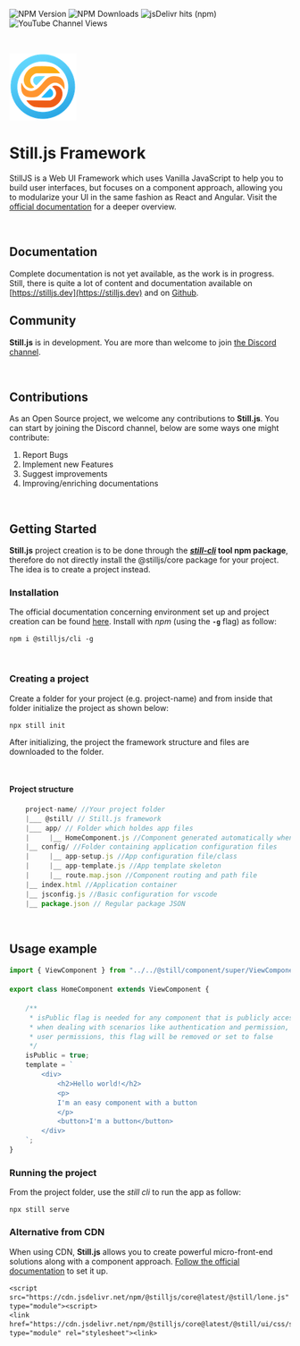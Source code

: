 ![NPM Version](https://img.shields.io/npm/v/%40stilljs%2Fcore)
![NPM Downloads](https://img.shields.io/npm/d18m/%40stilljs%2Fcore)
![jsDelivr hits (npm)](https://img.shields.io/jsdelivr/npm/hy/%40stilljs%2Fcore)
![YouTube Channel Views](https://img.shields.io/youtube/channel/views/UC1uLPIxSD62bQFGFiBouHRA)

<br>

![Still.js logo](./@still/img/logo-no-bg.png)

# **Still.js** Framework

StillJS is a Web UI Framework which uses Vanilla JavaScript to help you to build user interfaces, but focuses on a component approach, allowing you to modularize your UI in the same fashion as React and Angular. Visit the [official documentation](https://stilljs.dev) for a deeper overview.

<br>

## Documentation
Complete documentation is not yet available, as the work is in progress. Still, there is quite a lot of content and documentation available on [https://stilljs.dev](https://stilljs.dev) and on [Github](https://still-js.github.io/stilljs-site/)</a>.

## Community
**Still.js** is in development. You are more than welcome to join 
[the Discord channel](https://discord.gg/fUVJRTmQ9f).

<br>

## Contributions
As an Open Source project, we welcome any contributions to **Still.js**. You can start by joining the Discord channel, below are some ways one might contribute:

1. Report Bugs
2. Implement new Features
3. Suggest improvements
4. Improving/enriching documentations

<br>

## Getting Started

**Still.js** project creation is to be done through the **[*still-cli*](https://www.npmjs.com/package/@stilljs/cli) tool npm package**, therefore do not directly install the @stilljs/core package for your project. The idea is to create a project instead.


### Installation

The official documentation concerning environment set up and project creation can be found <a href="https://still-js.github.io/stilljs-site/installation-and-running/" target="_blank">here</a>.  Install with *npm* (using the **`-g`** flag) as follow:


```
npm i @stilljs/cli -g
```

<br>

### Creating a project
Create a folder for your project (e.g. project-name) and from inside that folder initialize the project as shown below:
```
npx still init
```

After initializing, the project the framework structure and files are downloaded to the folder.

<br>

#### Project structure
```js
    project-name/ //Your project folder
    |___ @still/ // Still.js framework
    |___ app/ // Folder which holdes app files
    |     |__ HomeComponent.js //Component generated automatically when creating project
    |__ config/ //Folder containing application configuration files
    |     |__ app-setup.js //App configuration file/class
    |     |__ app-template.js //App template skeleton
    |     |__ route.map.json //Component routing and path file
    |__ index.html //Application container
    |__ jsconfig.js //Basic configuration for vscode
    |__ package.json // Regular package JSON

```

<br>

## Usage example
```js
import { ViewComponent } from "../../@still/component/super/ViewComponent.js";

export class HomeComponent extends ViewComponent {

    /** 
     * isPublic flag is needed for any component that is publicly accessible, therefore 
     * when dealing with scenarios like authentication and permission, or any component requiring
     * user permissions, this flag will be removed or set to false
     */
    isPublic = true;
    template = `
        <div>
            <h2>Hello world!</h2>
            <p>
            I'm an easy component with a button
            </p>
            <button>I'm a button</button>
        </div>
    `;
}
```

### Running the project

From the project folder, use the *still cli* to run the app as follow:
```
npx still serve
```


### Alternative from CDN

When using CDN, **Still.js** allows you to create powerful micro-front-end solutions along with a component approach. [Follow the official documentation](https://still-js.github.io/stilljs-site/installation-and-running-cdn/) to set it up.
```
<script src="https://cdn.jsdelivr.net/npm/@stilljs/core@latest/@still/lone.js" type="module"><script>
<link href="https://cdn.jsdelivr.net/npm/@stilljs/core@latest/@still/ui/css/still.css" type="module" rel="stylesheet"><link>
```
